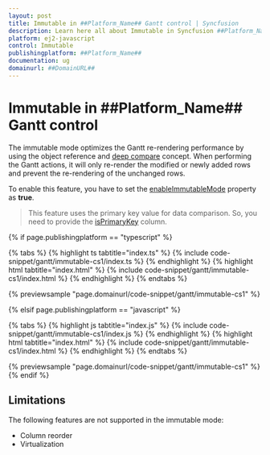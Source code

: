 ```yaml
---
layout: post
title: Immutable in ##Platform_Name## Gantt control | Syncfusion
description: Learn here all about Immutable in Syncfusion ##Platform_Name## Gantt control of Syncfusion Essential JS 2 and more.
platform: ej2-javascript
control: Immutable 
publishingplatform: ##Platform_Name##
documentation: ug
domainurl: ##DomainURL##
---
```


# Immutable in ##Platform_Name## Gantt control

The immutable mode optimizes the Gantt re-rendering performance by using the object reference and [deep compare](https://dmitripavlutin.com/how-to-compare-objects-in-javascript/#4-deep-equality) concept. When performing the Gantt actions, it will only re-render the modified or newly added rows and prevent the re-rendering of the unchanged rows.

To enable this feature, you have to set the [enableImmutableMode](../api/gantt/#enableimmutablemode) property as **true**.

> This feature uses the primary key value for data comparison. So, you need to provide the [isPrimaryKey](../api/gantt/column/#isprimarykey) column.

{% if page.publishingplatform == "typescript" %}

 {% tabs %}
{% highlight ts tabtitle="index.ts" %}
{% include code-snippet/gantt/immutable-cs1/index.ts %}
{% endhighlight %}
{% highlight html tabtitle="index.html" %}
{% include code-snippet/gantt/immutable-cs1/index.html %}
{% endhighlight %}
{% endtabs %}
        
{% previewsample "page.domainurl/code-snippet/gantt/immutable-cs1" %}

{% elsif page.publishingplatform == "javascript" %}

{% tabs %}
{% highlight js tabtitle="index.js" %}
{% include code-snippet/gantt/immutable-cs1/index.js %}
{% endhighlight %}
{% highlight html tabtitle="index.html" %}
{% include code-snippet/gantt/immutable-cs1/index.html %}
{% endhighlight %}
{% endtabs %}

{% previewsample "page.domainurl/code-snippet/gantt/immutable-cs1" %}
{% endif %}

## Limitations

The following features are not supported in the immutable mode:

* Column reorder
* Virtualization